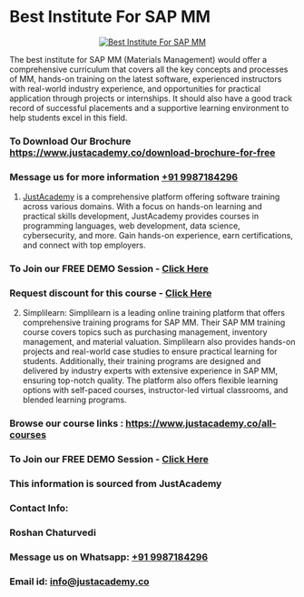 # Best Institute For SAP MM

<p align="center">
  <a href="https://justacademy.co/course-detail/sap-mm-training">
    <img src="https://justacademy.co/storage2/course_image/1709190408_course_image.webp" alt="Best Institute For SAP MM">
  </a>
</p>


The best institute for SAP MM (Materials Management) would offer a comprehensive curriculum that covers all the key concepts and processes of MM, hands-on training on the latest software, experienced instructors with real-world industry experience, and opportunities for practical application through projects or internships. It should also have a good track record of successful placements and a supportive learning environment to help students excel in this field.
### To Download Our Brochure https://www.justacademy.co/download-brochure-for-free
### Message us for more information [+91 9987184296](https://api.whatsapp.com/send?phone=919987184296)

1) [JustAcademy](https://justacademy.co?utm_source=socialmedia&utm_medium=linkedin) is a comprehensive platform offering software training across various domains. With a focus on hands-on learning and practical skills development, JustAcademy provides courses in programming languages, web development, data science, cybersecurity, and more. Gain hands-on experience, earn certifications, and connect with top employers.

### To Join our FREE DEMO Session - [Click Here](https://www.justacademy.co/register-for-course-demo/)
### Request discount for this course - [Click Here](https://justacademy.co/contact-us/)

2) Simplilearn:
Simplilearn is a leading online training platform that offers comprehensive training programs for SAP MM. Their SAP MM training course covers topics such as purchasing management, inventory management, and material valuation. Simplilearn also provides hands-on projects and real-world case studies to ensure practical learning for students. Additionally, their training programs are designed and delivered by industry experts with extensive experience in SAP MM, ensuring top-notch quality. The platform also offers flexible learning options with self-paced courses, instructor-led virtual classrooms, and blended learning programs.

### Browse our course links : https://www.justacademy.co/all-courses 
### To Join our FREE DEMO Session - [Click Here](https://www.justacademy.co/register-for-course-demo)


### This information is sourced from JustAcademy
### Contact Info:
### Roshan Chaturvedi
### Message us on Whatsapp: [+91 9987184296](https://api.whatsapp.com/send?phone=919987184296)
### Email id: [info@justacademy.co](mailto:info@justacademy.co)
                    
